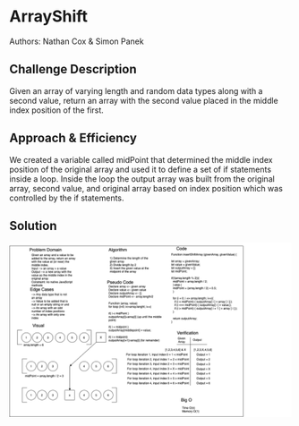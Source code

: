 # ArrayShift
Authors: Nathan Cox & Simon Panek

## Challenge Description
Given an array of varying length and random data types along with a second value, return an array with the second value placed in the middle index position of the first.

## Approach & Efficiency
We created a variable called midPoint that determined the middle index position of the original array and used it to define a set of if statements inside a loop. Inside the loop the output array was built from the original array, second value, and original array based on index position which was controlled by the if statements.

## Solution
![Whiteboard Solution](401-whiteboard-code-challenge-2.png)

